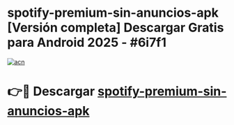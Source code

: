 # spotify-premium-sin-anuncios-apk  [Versión completa] Descargar Gratis para Android 2025 - #6i7f1

[![acn](https://github.com/user-attachments/assets/0f9c940e-d8b0-45ae-aac7-cd30a18b3e1c)](https://apps.freeplayer.one?title=spotify-premium-sin-anuncios-apk&ref=9F)

# 👉🔴 Descargar [spotify-premium-sin-anuncios-apk](https://apps.freeplayer.one?title=spotify-premium-sin-anuncios-apk&ref=9F)